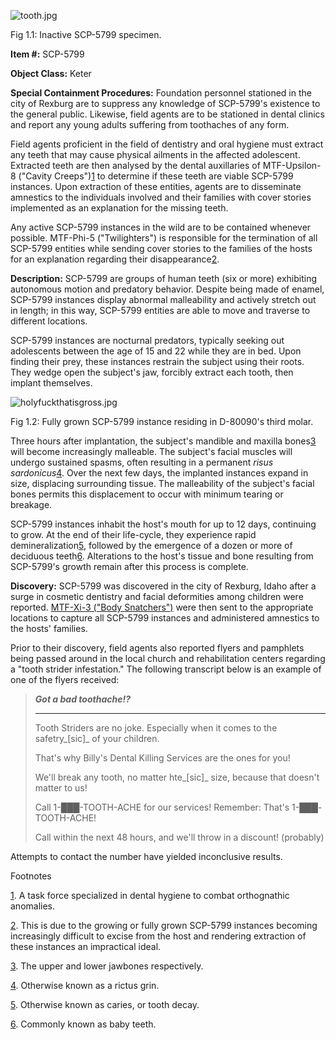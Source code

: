 ![tooth.jpg](http://scp-wiki.wdfiles.com/local--files/scp-5799/tooth.jpg)

Fig 1.1: Inactive SCP-5799 specimen.

**Item #:** SCP-5799

**Object Class:** Keter

**Special Containment Procedures:** Foundation personnel stationed in the city of Rexburg are to suppress any knowledge of SCP-5799's existence to the general public. Likewise, field agents are to be stationed in dental clinics and report any young adults suffering from toothaches of any form.

Field agents proficient in the field of dentistry and oral hygiene must extract any teeth that may cause physical ailments in the affected adolescent. Extracted teeth are then analysed by the dental auxillaries of MTF-Upsilon-8 ("Cavity Creeps")[1](javascript:;) to determine if these teeth are viable SCP-5799 instances. Upon extraction of these entities, agents are to disseminate amnestics to the individuals involved and their families with cover stories implemented as an explanation for the missing teeth.

Any active SCP-5799 instances in the wild are to be contained whenever possible. MTF-Phi-5 ("Twilighters") is responsible for the termination of all SCP-5799 entities while sending cover stories to the families of the hosts for an explanation regarding their disappearance[2](javascript:;).

**Description:** SCP-5799 are groups of human teeth (six or more) exhibiting autonomous motion and predatory behavior. Despite being made of enamel, SCP-5799 instances display abnormal malleability and actively stretch out in length; in this way, SCP-5799 entities are able to move and traverse to different locations.

SCP-5799 instances are nocturnal predators, typically seeking out adolescents between the age of 15 and 22 while they are in bed. Upon finding their prey, these instances restrain the subject using their roots. They wedge open the subject's jaw, forcibly extract each tooth, then implant themselves.

![holyfuckthatisgross.jpg](http://scp-wiki.wdfiles.com/local--files/scp-5799/holyfuckthatisgross.jpg)

Fig 1.2: Fully grown SCP-5799 instance residing in D-80090's third molar.

Three hours after implantation, the subject's mandible and maxilla bones[3](javascript:;) will become increasingly malleable. The subject's facial muscles will undergo sustained spasms, often resulting in a permanent _risus sardonicus_[4](javascript:;). Over the next few days, the implanted instances expand in size, displacing surrounding tissue. The malleability of the subject's facial bones permits this displacement to occur with minimum tearing or breakage.

SCP-5799 instances inhabit the host's mouth for up to 12 days, continuing to grow. At the end of their life-cycle, they experience rapid demineralization[5](javascript:;), followed by the emergence of a dozen or more of deciduous teeth[6](javascript:;). Alterations to the host's tissue and bone resulting from SCP-5799's growth remain after this process is complete.

**Discovery:** SCP-5799 was discovered in the city of Rexburg, Idaho after a surge in cosmetic dentistry and facial deformities among children were reported. [MTF-Xi-3 ("Body Snatchers")](/scp-1990-ex) were then sent to the appropriate locations to capture all SCP-5799 instances and administered amnestics to the hosts' families.

Prior to their discovery, field agents also reported flyers and pamphlets being passed around in the local church and rehabilitation centers regarding a "tooth strider infestation." The following transcript below is an example of one of the flyers received:

> **_Got a bad toothache!?_**
> 
> * * *
> 
> Tooth Striders are no joke. Especially when it comes to the safetry_\[sic\]_ of your children.
> 
> That's why Billy's Dental Killing Services are the ones for you!
> 
> We'll break any tooth, no matter hte_\[sic\]_ size, because that doesn't matter to us!
> 
> Call 1-███-TOOTH-ACHE for our services! Remember: That's 1-███-TOOTH-ACHE!
> 
> Call within the next 48 hours, and we'll throw in a discount! (probably)

Attempts to contact the number have yielded inconclusive results.

Footnotes

[1](javascript:;). A task force specialized in dental hygiene to combat orthognathic anomalies.

[2](javascript:;). This is due to the growing or fully grown SCP-5799 instances becoming increasingly difficult to excise from the host and rendering extraction of these instances an impractical ideal.

[3](javascript:;). The upper and lower jawbones respectively.

[4](javascript:;). Otherwise known as a rictus grin.

[5](javascript:;). Otherwise known as caries, or tooth decay.

[6](javascript:;). Commonly known as baby teeth.